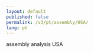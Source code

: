 ```yaml
---
layout: default
published: false
permalink: /v3/pt/assembly/USA/
lang: pt
---
```


assembly analysis USA
